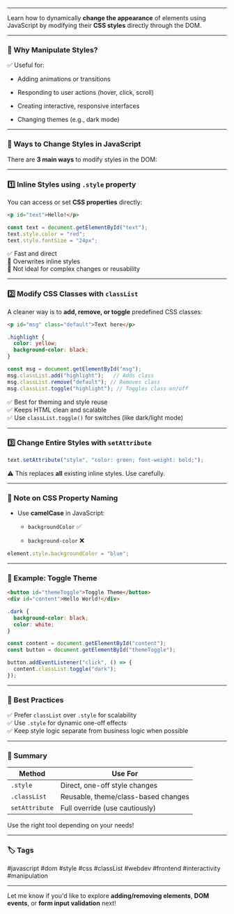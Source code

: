 
---

Learn how to dynamically **change the appearance** of elements using JavaScript by modifying their **CSS styles** directly through the DOM.

---

### 🧠 Why Manipulate Styles?

✅ Useful for:

- Adding animations or transitions
    
- Responding to user actions (hover, click, scroll)
    
- Creating interactive, responsive interfaces
    
- Changing themes (e.g., dark mode)
    

---

### 🔧 Ways to Change Styles in JavaScript

There are **3 main ways** to modify styles in the DOM:

---

### 1️⃣ Inline Styles using `.style` property

You can access or set **CSS properties** directly:

```html
<p id="text">Hello!</p>
```

```js
const text = document.getElementById("text");
text.style.color = "red";
text.style.fontSize = "24px";
```

✅ Fast and direct  
🚫 Overwrites inline styles  
🚫 Not ideal for complex changes or reusability

---

### 2️⃣ Modify CSS Classes with `classList`

A cleaner way is to **add, remove, or toggle** predefined CSS classes:

```html
<p id="msg" class="default">Text here</p>
```

```css
.highlight {
  color: yellow;
  background-color: black;
}
```

```js
const msg = document.getElementById("msg");
msg.classList.add("highlight");   // Adds class
msg.classList.remove("default"); // Removes class
msg.classList.toggle("highlight"); // Toggles class on/off
```

✅ Best for theming and style reuse  
✅ Keeps HTML clean and scalable  
✅ Use `classList.toggle()` for switches (like dark/light mode)

---

### 3️⃣ Change Entire Styles with `setAttribute`

```js
text.setAttribute("style", "color: green; font-weight: bold;");
```

⚠️ This replaces **all** existing inline styles. Use carefully.

---

### 📌 Note on CSS Property Naming

- Use **camelCase** in JavaScript:
    
    - `backgroundColor` ✅
        
    - `background-color` ❌
        

```js
element.style.backgroundColor = "blue";
```

---

### 🔁 Example: Toggle Theme

```html
<button id="themeToggle">Toggle Theme</button>
<div id="content">Hello World!</div>
```

```css
.dark {
  background-color: black;
  color: white;
}
```

```js
const content = document.getElementById("content");
const button = document.getElementById("themeToggle");

button.addEventListener("click", () => {
  content.classList.toggle("dark");
});
```

---

### 🧼 Best Practices

✅ Prefer `classList` over `.style` for scalability  
✅ Use `.style` for dynamic one-off effects  
✅ Keep style logic separate from business logic when possible

---

### 🏁 Summary

|Method|Use For|
|---|---|
|`.style`|Direct, one-off style changes|
|`.classList`|Reusable, theme/class-based changes|
|`setAttribute`|Full override (use cautiously)|

Use the right tool depending on your needs!

---

### 🏷️ Tags

#javascript #dom #style #css #classList #webdev #frontend #interactivity #manipulation

---

Let me know if you'd like to explore **adding/removing elements**, **DOM events**, or **form input validation** next!